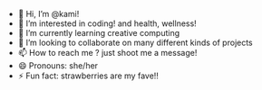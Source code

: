 - 👋 Hi, I’m @kami!
- 👀 I’m interested in coding! and health, wellness! 
- 🌱 I’m currently learning creative computing 
- 💞️ I’m looking to collaborate on many different kinds of projects 
- 📫 How to reach me ? just shoot me a message!
- 😄 Pronouns: she/her
- ⚡ Fun fact: strawberries are my fave!! 

<!---
kamikaze2024/kamikaze2024 is a ✨ special ✨ repository because its `README.md` (this file) appears on your GitHub profile.
You can click the Preview link to take a look at your changes.
--->
